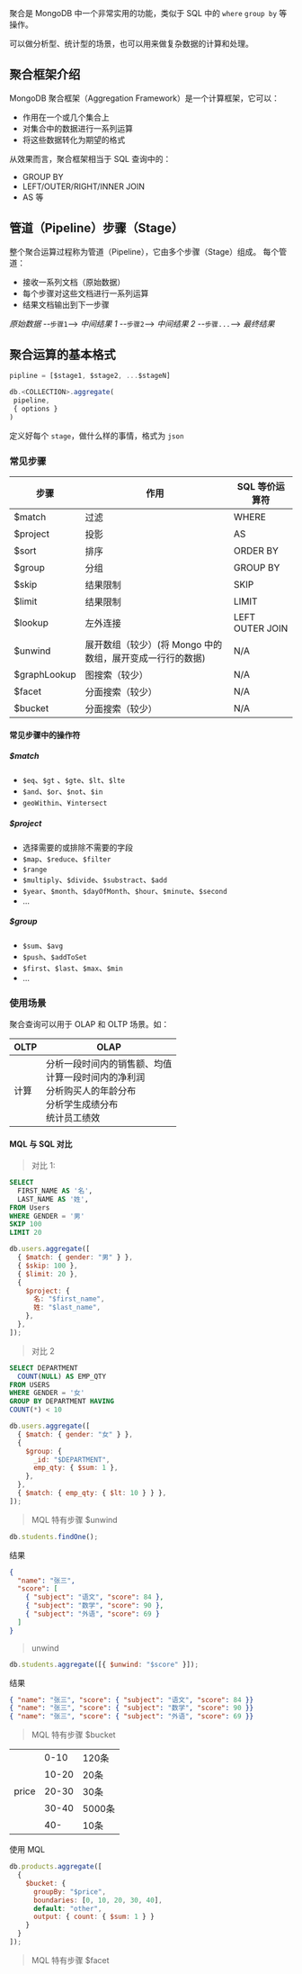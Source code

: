 聚合是 MongoDB 中一个非常实用的功能，类似于 SQL 中的 `where` `group by` 等操作。

可以做分析型、统计型的场景，也可以用来做复杂数据的计算和处理。

## 聚合框架介绍

MongoDB 聚合框架（Aggregation Framework）是一个计算框架，它可以：

- 作用在一个或几个集合上
- 对集合中的数据进行一系列运算
- 将这些数据转化为期望的格式

从效果而言，聚合框架相当于 SQL 查询中的：

- GROUP BY
- LEFT/OUTER/RIGHT/INNER JOIN
- AS 等

## 管道（Pipeline）步骤（Stage）

整个聚合运算过程称为管道（Pipeline），它由多个步骤（Stage）组成。
每个管道：

- 接收一系列文档（原始数据）
- 每个步骤对这些文档进行一系列运算
- 结果文档输出到下一步骤

_原始数据_ --`步骤1`--> _中间结果 1_ --`步骤2`--> _中间结果 2_ --`步骤...`--> _最终结果_

## 聚合运算的基本格式

```javascript
pipline = [$stage1, $stage2, ...$stageN]

db.<COLLECTION>.aggregate(
 pipeline,
 { options }
)
```

定义好每个 `stage`，做什么样的事情，格式为 `json`

### 常见步骤

| 步骤         | 作用                                                      | SQL 等价运算符  |
| ------------ | --------------------------------------------------------- | --------------- |
| $match       | 过滤                                                      | WHERE           |
| $project     | 投影                                                      | AS              |
| $sort        | 排序                                                      | ORDER BY        |
| $group       | 分组                                                      | GROUP BY        |
| $skip        | 结果限制                                                  | SKIP            |
| $limit       | 结果限制                                                  | LIMIT           |
| $lookup      | 左外连接                                                  | LEFT OUTER JOIN |
| $unwind      | 展开数组（较少）(将 Mongo 中的数组，展开变成一行行的数据) | N/A             |
| $graphLookup | 图搜索（较少）                                            | N/A             |
| $facet       | 分面搜索（较少）                                          | N/A             |
| $bucket      | 分面搜索（较少）                                          | N/A             |

#### 常见步骤中的操作符

##### $match

- `$eq`、`$gt` 、`$gte`、`$lt`、`$lte`
- `$and`、`$or`、`$not`、`$in`
- `geoWithin`、`¥intersect`

##### $project

- 选择需要的或排除不需要的字段
- `$map`、`$reduce`、`$filter`
- `$range`
- `$multiply`、`$divide`、`$substract`、`$add`
- `$year`、`$month`、`$dayOfMonth`、`$hour`、`$minute`、`$second`
- ...

##### $group

- `$sum`、`$avg`
- `$push`、`$addToSet`
- `$first`、`$last`、`$max`、`$min`
- ...

### 使用场景

聚合查询可以用于 OLAP 和 OLTP 场景。如：

| OLTP | OLAP                                                                                                               |
| ---- | ------------------------------------------------------------------------------------------------------------------ |
| 计算 | 分析一段时间内的销售额、均值<br>计算一段时间内的净利润<br>分析购买人的年龄分布<br>分析学生成绩分布<br>统计员工绩效 |

#### MQL 与 SQL 对比

> 对比 1:

```sql
SELECT
  FIRST_NAME AS '名',
  LAST_NAME AS '姓',
FROM Users
WHERE GENDER = '男'
SKIP 100
LIMIT 20
```

```javascript
db.users.aggregate([
  { $match: { gender: "男" } },
  { $skip: 100 },
  { $limit: 20 },
  {
    $project: {
      名: "$first_name",
      姓: "$last_name",
    },
  },
]);
```

> 对比 2

```sql
SELECT DEPARTMENT
  COUNT(NULL) AS EMP_QTY
FROM USERS
WHERE GENDER = '女'
GROUP BY DEPARTMENT HAVING
COUNT(*) < 10
```

```javascript
db.users.aggregate([
  { $match: { gender: "女" } },
  {
    $group: {
      _id: "$DEPARTMENT",
      emp_qty: { $sum: 1 },
    },
  },
  { $match: { emp_qty: { $lt: 10 } } },
]);
```

> MQL 特有步骤 $unwind

```javascript
db.students.findOne();
```

结果

```json
{
  "name": "张三",
  "score": [
    { "subject": "语文", "score": 84 },
    { "subject": "数学", "score": 90 },
    { "subject": "外语", "score": 69 }
  ]
}
```

> unwind

```javascript
db.students.aggregate([{ $unwind: "$score" }]);
```

结果

```json
{ "name": "张三", "score": { "subject": "语文", "score": 84 }}
{ "name": "张三", "score": { "subject": "数学", "score": 90 }}
{ "name": "张三", "score": { "subject": "外语", "score": 69 }}
```

> MQL 特有步骤 $bucket

<table>
    <tr>
        <td rowspan="5">price</td>
        <td >0-10</td></td>
        <td >120条</td>
    </tr>
    <tr>
       <td >10-20</td>
        <td >20条</td>
    </tr>
    <tr>
       <td >20-30</td>
        <td >30条</td>
    </tr>
    <tr>
       <td >30-40</td>
        <td >5000条</td>
    </tr>
    <tr>
       <td >40-</td>
        <td >10条</td>
    </tr>
</table>

使用 MQL

```javascript
db.products.aggregate([
  {
    $bucket: {
      groupBy: "$price",
      boundaries: [0, 10, 20, 30, 40],
      default: "other",
      output: { count: { $sum: 1 } }
    }
  }
]);
```

> MQL 特有步骤 $facet
